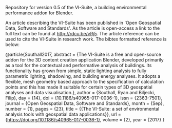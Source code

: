 Repository for version 0.5 of the VI-Suite, a building environmental performance addon for Blender.

An article describing the VI-Suite has been published in 'Open Geospatial Data, Software and Standards'. As the article is open-access a link to the full text can be found at http://rdcu.be/vRj5. The article reference can be used to cite the VI-Suite in research work. The bibtex formatted reference is below:

@article{Southall2017, abstract = {The VI-Suite is a free and open-source addon for the 3D content creation application Blender, developed primarily as a tool for the contextual and performative analysis of buildings. Its functionality has grown from simple, static lighting analysis to fully parametric lighting, shadowing, and building energy analyses. It adopts a flexible, mesh geometry based approach to the specification of calculation points and this has made it suitable for certain types of 3D geospatial analyses and data visualisation.}, author = {Southall, Ryan and Biljecki, Filip}, day = {14}, doi = {10.1186/s40965-017-0036-1}, issn = {2363-7501}, journal = {Open Geospatial Data, Software and Standards}, month = {Sep}, number = {1}, pages = {23}, title = {{The VI-Suite: a set of environmental analysis tools with geospatial data applications}}, url = {https://doi.org/10.1186/s40965-017-0036-1}, volume = {2}, year = {2017} }
